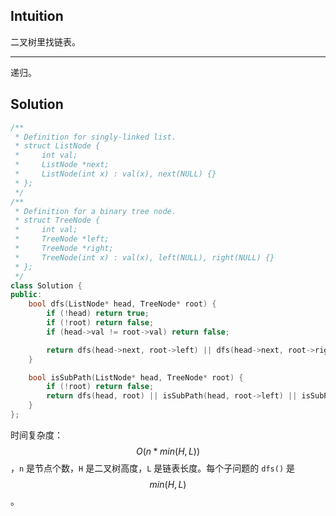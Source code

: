 ## Intuition

二叉树里找链表。

----

递归。


## Solution

```cpp
/**
 * Definition for singly-linked list.
 * struct ListNode {
 *     int val;
 *     ListNode *next;
 *     ListNode(int x) : val(x), next(NULL) {}
 * };
 */
/**
 * Definition for a binary tree node.
 * struct TreeNode {
 *     int val;
 *     TreeNode *left;
 *     TreeNode *right;
 *     TreeNode(int x) : val(x), left(NULL), right(NULL) {}
 * };
 */
class Solution {
public:
    bool dfs(ListNode* head, TreeNode* root) {
        if (!head) return true;
        if (!root) return false;
        if (head->val != root->val) return false;

        return dfs(head->next, root->left) || dfs(head->next, root->right);
    }

    bool isSubPath(ListNode* head, TreeNode* root) {
        if (!root) return false;
        return dfs(head, root) || isSubPath(head, root->left) || isSubPath(head, root->right);
    }
};
```

时间复杂度：$$O(n*min(H,L))$$，`n` 是节点个数，`H` 是二叉树高度，`L` 是链表长度。每个子问题的 `dfs()` 是 $$min(H,L)$$。